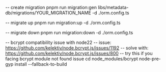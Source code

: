 -- create migration
pnpm run migration:gen libs/metadata-db/migrations/YOUR_MIGRATION_NAME -d ./orm.config.ts

-- migrate up
pnpm run migration:up -d ./orm.config.ts

-- migrate down
pnpm run migration:down -d ./orm.config.ts


-- bcrypt compatibility issue with node22
-- issue: https://github.com/kelektiv/node.bcrypt.js/issues/1192
-- solve with: https://github.com/kelektiv/node.bcrypt.js/issues/800
-- try this if you facing bcrypt module not found issue
cd node_modules/bcrypt
node-pre-gyp install --fallback-to-build